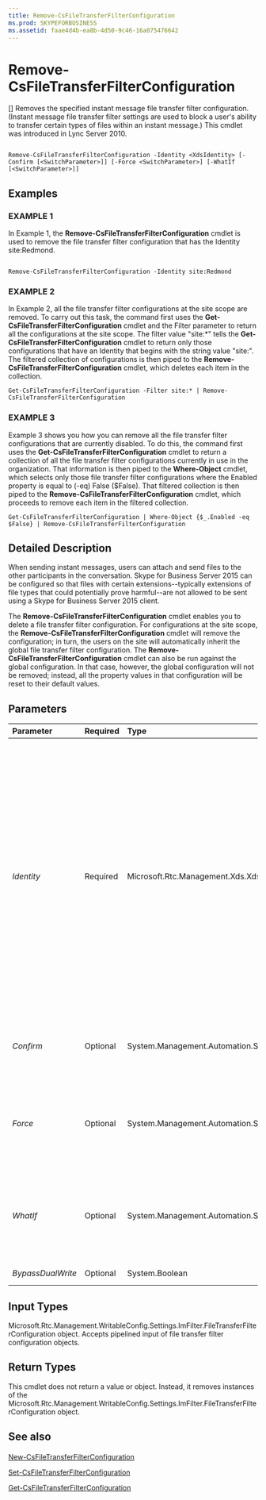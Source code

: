 ```yaml
---
title: Remove-CsFileTransferFilterConfiguration
ms.prod: SKYPEFORBUSINESS
ms.assetid: faae4d4b-ea8b-4d50-9c46-16a075476642
---
```



# Remove-CsFileTransferFilterConfiguration
[]
Removes the specified instant message file transfer filter configuration. (Instant message file transfer filter settings are used to block a user's ability to transfer certain types of files within an instant message.) This cmdlet was introduced in Lync Server 2010.
  
    
    


```

Remove-CsFileTransferFilterConfiguration -Identity <XdsIdentity> [-Confirm [<SwitchParameter>]] [-Force <SwitchParameter>] [-WhatIf [<SwitchParameter>]]

```


## Examples


  
    
    

### EXAMPLE 1

In Example 1, the **Remove-CsFileTransferFilterConfiguration** cmdlet is used to remove the file transfer filter configuration that has the Identity site:Redmond.
  
    
    

```

Remove-CsFileTransferFilterConfiguration -Identity site:Redmond
```


### EXAMPLE 2

In Example 2, all the file transfer filter configurations at the site scope are removed. To carry out this task, the command first uses the **Get-CsFileTransferFilterConfiguration** cmdlet and the Filter parameter to return all the configurations at the site scope. The filter value "site:*" tells the **Get-CsFileTransferFilterConfiguration** cmdlet to return only those configurations that have an Identity that begins with the string value "site:". The filtered collection of configurations is then piped to the **Remove-CsFileTransferFilterConfiguration** cmdlet, which deletes each item in the collection.
  
    
    

```
Get-CsFileTransferFilterConfiguration -Filter site:* | Remove-CsFileTransferFilterConfiguration
```


### EXAMPLE 3

Example 3 shows you how you can remove all the file transfer filter configurations that are currently disabled. To do this, the command first uses the **Get-CsFileTransferFilterConfiguration** cmdlet to return a collection of all the file transfer filter configurations currently in use in the organization. That information is then piped to the **Where-Object** cmdlet, which selects only those file transfer filter configurations where the Enabled property is equal to (-eq) False ($False). That filtered collection is then piped to the **Remove-CsFileTransferFilterConfiguration** cmdlet, which proceeds to remove each item in the filtered collection.
  
    
    

```
Get-CsFileTransferFilterConfiguration | Where-Object {$_.Enabled -eq $False} | Remove-CsFileTransferFilterConfiguration
```


## Detailed Description

When sending instant messages, users can attach and send files to the other participants in the conversation. Skype for Business Server 2015 can be configured so that files with certain extensions--typically extensions of file types that could potentially prove harmful--are not allowed to be sent using a Skype for Business Server 2015 client.
  
    
    
The **Remove-CsFileTransferFilterConfiguration** cmdlet enables you to delete a file transfer filter configuration. For configurations at the site scope, the **Remove-CsFileTransferFilterConfiguration** cmdlet will remove the configuration; in turn, the users on the site will automatically inherit the global file transfer filter configuration. The **Remove-CsFileTransferFilterConfiguration** cmdlet can also be run against the global configuration. In that case, however, the global configuration will not be removed; instead, all the property values in that configuration will be reset to their default values.
  
    
    

## Parameters



|**Parameter**|**Required**|**Type**|**Description**|
|:-----|:-----|:-----|:-----|
| _Identity_ <br/> |Required  <br/> |Microsoft.Rtc.Management.Xds.XdsIdentity  <br/> |Unique identifier for the file transfer configuration to be removed. To refer to the global configuration, use this syntax:  `-Identity global`. To refer to a configuration at the site scope, use syntax similar to this:  `-Identity site:Redmond`. Note that you cannot use wildcard values when specifying an Identity.  <br/> |
| _Confirm_ <br/> |Optional  <br/> |System.Management.Automation.SwitchParameter  <br/> |Prompts you for confirmation before executing the command.  <br/> |
| _Force_ <br/> |Optional  <br/> |System.Management.Automation.SwitchParameter  <br/> |Suppresses any confirmation prompts that would otherwise be displayed before making changes.  <br/> |
| _WhatIf_ <br/> |Optional  <br/> |System.Management.Automation.SwitchParameter  <br/> |Describes what would happen if you executed the command without actually executing the command.  <br/> |
| _BypassDualWrite_ <br/> |Optional  <br/> |System.Boolean  <br/> |PARAMVALUE: $true | $false  <br/> |
   

## Input Types

Microsoft.Rtc.Management.WritableConfig.Settings.ImFilter.FileTransferFilterConfiguration object. Accepts pipelined input of file transfer filter configuration objects.
  
    
    

## Return Types

This cmdlet does not return a value or object. Instead, it removes instances of the Microsoft.Rtc.Management.WritableConfig.Settings.ImFilter.FileTransferFilterConfiguration object.
  
    
    

## See also


#### 


  
    
    
 [New-CsFileTransferFilterConfiguration](new-csfiletransferfilterconfiguration.md)
  
    
    
 [Set-CsFileTransferFilterConfiguration](set-csfiletransferfilterconfiguration.md)
  
    
    
 [Get-CsFileTransferFilterConfiguration](get-csfiletransferfilterconfiguration.md)
